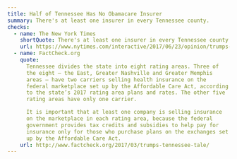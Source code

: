 ```yaml
---
title: Half of Tennessee Has No Obamacare Insurer
summary: There's at least one insurer in every Tennessee county.
checks:
  - name: The New York Times
    shortQuote: There's at least one insurer in every Tennessee county.
    url: https://www.nytimes.com/interactive/2017/06/23/opinion/trumps-lies.html
  - name: FactCheck.org
    quote:
      Tennessee divides the state into eight rating areas. Three of
      the eight — the East, Greater Nashville and Greater Memphis
      areas — have two carriers selling health insurance on the
      federal marketplace set up by the Affordable Care Act, according
      to the state’s 2017 rating area plans and rates. The other five
      rating areas have only one carrier.

      It is important that at least one company is selling insurance
      on the marketplace in each rating area, because the federal
      government provides tax credits and subsidies to help pay for
      insurance only for those who purchase plans on the exchanges set
      up by the Affordable Care Act.
    url: http://www.factcheck.org/2017/03/trumps-tennessee-tale/
---
```

